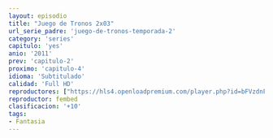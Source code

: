 ```yaml
---
layout: episodio
title: "Juego de Tronos 2x03"
url_serie_padre: 'juego-de-tronos-temporada-2'
category: 'series'
capitulo: 'yes'
anio: '2011'
prev: 'capitulo-2'
proximo: 'capitulo-4'
idioma: 'Subtitulado'
calidad: 'Full HD'
reproductores: ["https://hls4.openloadpremium.com/player.php?id=bFVzdnFtbTRVZFI2TjFYc0dKMkJ6Z0pidFVyb0dtcmxWd3hXUHhTNnBhSGppb3BpT1dicFRFVHhEellEL2JyR2NKLzhneEhZNDByVG5hUThidnZvSUE9PQ&sub=https://sub.cuevana2.io/vtt-sub/sub7/Game.Of.Thrones.S02E03.vtt"]
reproductor: fembed
clasificacion: '+10'
tags:
- Fantasia
---
```













